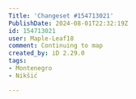 ```yaml
---
Title: 'Changeset #154713021'
PublishDate: 2024-08-01T22:32:19Z
id: 154713021
user: Maple-Leaf18
comment: Continuing to map
created_by: iD 2.29.0
tags:
- Montenegro
- Nikšić

---
```

